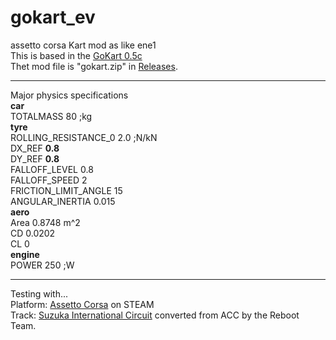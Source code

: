 # gokart_ev
 assetto corsa Kart mod as like ene1   
 This is based in the [GoKart 0.5c](https://www.racedepartment.com/downloads/gokart.16419/)  
 Thet mod file is "gokart.zip" in [Releases](https://github.com/tfuruha/gokart_ev/releases).
 ***
 Major physics specifications  
 **car**  
 TOTALMASS 80 ;kg  
 **tyre**  
 ROLLING_RESISTANCE_0 2.0 ;N/kN  
 DX_REF **0.8**  
 DY_REF **0.8**  
 FALLOFF_LEVEL 0.8  
 FALLOFF_SPEED 2  
 FRICTION_LIMIT_ANGLE 15  
 ANGULAR_INERTIA 0.015  
 **aero**  
 Area 0.8748 m^2  
 CD 0.0202  
 CL 0  
 **engine**  
 POWER 250 ;W  
 ***
 Testing with...  
 Platform: [Assetto Corsa](https://store.steampowered.com/app/244210/Assetto_Corsa/) on STEAM  
 Track: [Suzuka International Circuit](https://acmods.net/tracks/suzuka/) converted from ACC by the Reboot Team.
